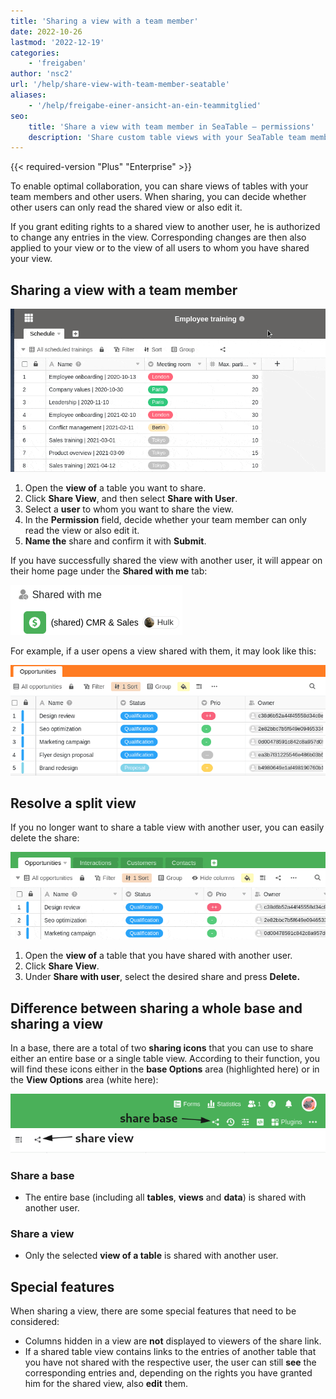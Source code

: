```yaml
---
title: 'Sharing a view with a team member'
date: 2022-10-26
lastmod: '2022-12-19'
categories:
    - 'freigaben'
author: 'nsc2'
url: '/help/share-view-with-team-member-seatable'
aliases:
    - '/help/freigabe-einer-ansicht-an-ein-teammitglied'
seo:
    title: 'Share a view with team member in SeaTable – permissions'
    description: 'Share custom table views with your SeaTable team member. Control read or edit permissions, revoke access, and see vital differences to full table sharing.'
---
```


{{< required-version "Plus" "Enterprise" >}}

To enable optimal collaboration, you can share views of tables with your team members and other users. When sharing, you can decide whether other users can only read the shared view or also edit it.

If you grant editing rights to a shared view to another user, he is authorized to change any entries in the view. Corresponding changes are then also applied to your view or to the view of all users to whom you have shared your view.

## Sharing a view with a team member

![Sharing a view with a team member](images/sharing-a-view-with-a-team-member-1.gif)

1. Open the **view of** a table you want to share.
2. Click **Share View**, and then select **Share with User**.
3. Select a **user** to whom you want to share the view.
4. In the **Permission** field, decide whether your team member can only read the view or also edit it.
5. **Name the** share and confirm it with **Submit**.

If you have successfully shared the view with another user, it will appear on their home page under the **Shared with me** tab:

![Split views on the home page](images/Screenshot-from-2022-11-10-17-01-26.png)

For example, if a user opens a view shared with them, it may look like this:

![Appearance of a split view](images/Screenshot-from-2022-11-10-17-15-12.png)

## Resolve a split view

If you no longer want to share a table view with another user, you can easily delete the share:

![Resolve a split view.](images/resolve-a-split-view.gif)

1. Open the **view of** a table that you have shared with another user.
2. Click **Share View**.
3. Under **Share with user**, select the desired share and press **Delete.**

## Difference between sharing a whole base and sharing a view

In a base, there are a total of two **sharing icons** that you can use to share either an entire base or a single table view. According to their function, you will find these icons either in the **base Options** area (highlighted here) or in the **View Options** area (white here):

![Sharing icons in a base](images/share-icons-new-1.png)

### Share a base

- The entire base (including all **tables**, **views** and **data**) is shared with another user.

### Share a view

- Only the selected **view of a table** is shared with another user.

## Special features

When sharing a view, there are some special features that need to be considered:

- Columns hidden in a view are **not** displayed to viewers of the share link.
- If a shared table view contains links to the entries of another table that you have not shared with the respective user, the user can still **see** the corresponding entries and, depending on the rights you have granted him for the shared view, also **edit** them.
